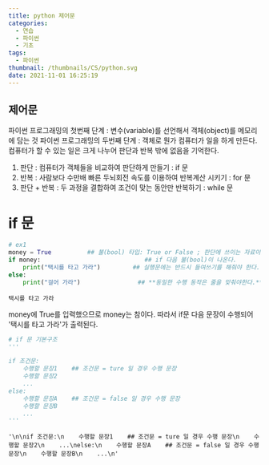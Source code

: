 ```yaml
---
title: python 제어문
categories:
  - 연습
  - 파이썬
  - 기초
tags:
  - 파이썬
thumbnail: /thumbnails/CS/python.svg
date: 2021-11-01 16:25:19
---
```

## 제어문
파이썬 프로그래밍의 첫번째 단계 : 변수(variable)를 선언해서 객체(object)를 메모리에 담는 것
파이썬 프로그래밍의 두번째 단계 : 객체로 뭔가 컴퓨터가 일을 하게 만든다.
컴퓨터가 할 수 있는 일은 크게 나누어 판단과 반복 밖에 없음을 기억한다.
1) 판단 : 컴퓨터가 객체들을 비교하여 판단하게 만들기 : if 문
2) 반복 : 사람보다 수만배 빠른 두뇌회전 속도를 이용하여 반복계산 시키기 : for 문
3) 판단 + 반복 : 두 과정을 결합하여 조건이 맞는 동안만 반복하기 : while 문

# if 문


```python
# ex1
money = True          ## 불(bool) 타입: True or False ; 판단에 쓰이는 자료이기에 매우 중요하다.
if money:                             ## if 다음 불(bool)이 나온다.
    print("택시를 타고 가라")         ## 실행문에는 반드시 들여쓰기를 해줘야 한다.
else:
    print("걸어 가라")                ## **동일한 수행 동작은 줄을 맞춰야한다.**     ## Tab 이용
```

    택시를 타고 가라
    

money에 True를 입력했으므로 money는 참이다. 따라서 if문 다음 문장이 수행되어 '택시를 타고 가라'가 출력된다.


```python
# if 문 기본구조
'''

if 조건문:
    수행할 문장1    ## 조건문 = ture 일 경우 수행 문장
    수행할 문장2
    ...
else:
    수행할 문장A    ## 조건문 = false 일 경우 수행 문장
    수행할 문장B
    ...
'''

```




    '\n\nif 조건문:\n    수행할 문장1    ## 조건문 = ture 일 경우 수행 문장\n    수행할 문장2\n    ...\nelse:\n    수행할 문장A    ## 조건문 = false 일 경우 수행 문장\n    수행할 문장B\n    ...\n'



